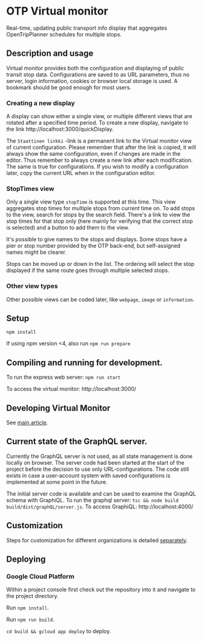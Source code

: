 # OTP Virtual monitor

Real-time, updating public transport info display that aggregates OpenTripPlanner schedules for multiple stops.

## Description and usage

Virtual monitor provides both the configuration and displaying of public transit stop data. Configurations are saved to as URL parameters, thus no server, login information, cookies or browser local storage is used. A bookmark should be good enough for most users.

### Creating a new display

A display can show either a single view, or multiple different views that are rotated after a specified time period. To create a new display, navigate to the link http://localhost:3000/quickDisplay.

The `Staattinen linkki` -link is a permanent link to the Virtual monitor view of current configuration. Please remember that after the link is copied, it will always show the same configuration, even if changes are made in the editor. Thus remember to always create a new link after each modification. The same is true for configurations. If you wish to modify a configuration later, copy the current URL when in the configuration editor.

### StopTimes view

Only a single view type `stopTime` is supported at this time. This view aggregates stop times for multiple stops from current time on. To add stops to the view, search for stops by the search field. There's a link to view the stop times for that stop only (here mainly for verifying that the correct stop is selected) and a button to add them to the view.

It's possible to give names to the stops and displays. Some stops have a pier or stop number provided by the OTP back-end, but self-assigned names might be clearer.

Stops can be moved up or down in the list. The ordering will select the stop displayed if the same route goes through multiple selected stops.

### Other view types

Other possible views can be coded later, like `webpage`, `image` or `information`.

## Setup

`npm install`

If using npm version <4, also run `npm run prepare`

## Compiling and running for development.

To run the express web server: `npm run start`

To access the virtual monitor: http://localhost:3000/

## Developing Virtual Monitor

See [main article](Developing.md).

## Current state of the GraphQL server.

Currently the GraphQL server is not used, as all state management is done locally on browser. The server code had been started at the start of the project before the decision to use only URL-configurations. The code still exists in case a user-account system with saved configurations is implemented at some point in the future.

The initial server code is available and can be used to examine the GraphQL schema with GraphiQL. To run the graphql server: `tsc && node build build/dist/graphQL/server.js`. To access GraphiQL: http://localhost:4000/

## Customization

Steps for customization for different organizations is detailed [separately](Customization.md).

## Deploying

### Google Cloud Platform

Within a project console first check out the repository into it and navigate to the project directory.

Run `npm install`.

Run `npm run build`.

`cd build && gcloud app deploy` to deploy.
